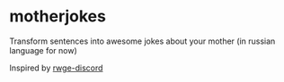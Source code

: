 # motherjokes
Transform sentences into awesome jokes about your mother (in russian language for now)

Inspired by [rwge-discord](https://github.com/rwgeaston/rwge-discord)

